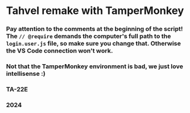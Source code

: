 # Tahvel remake with TamperMonkey


### Pay attention to the comments at the beginning of the script! The `// @require` demands the computer's full path to the `login.user.js` file, so make sure you change that. Otherwise the VS Code connection won't work.
### Not that the TamperMonkey environment is bad, we just love intellisense :)

### TA-22E
### 2024